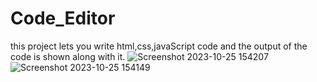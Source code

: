 # Code_Editor
 
this project lets you write html,css,javaScript code and the output of the code is shown along with it.
![Screenshot 2023-10-25 154207](https://github.com/Badri467/Code_Editor/assets/114822924/3bb32098-93c4-4443-bb9f-48039f3cffd9)
![Screenshot 2023-10-25 154149](https://github.com/Badri467/Code_Editor/assets/114822924/345b6480-1dfd-4ace-88d0-96062b1fa2e5)
